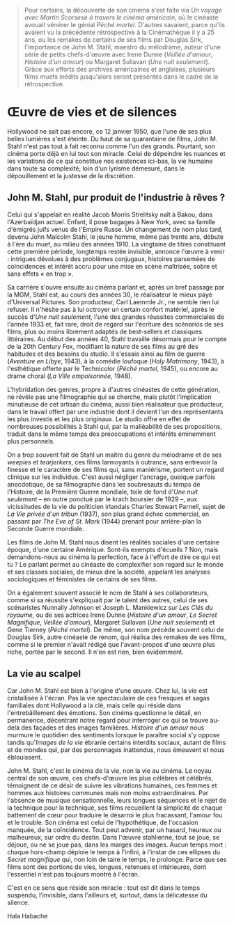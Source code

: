 > Pour certains, la découverte de son cinéma s'est faite via _Un voyage avec Martin Scorsese à travers le cinéma américain_, où le cinéaste avouait vénérer le génial _Péché mortel_. D'autres savaient, parce qu'ils avaient vu la précédente rétrospective à la Cinémathèque il y a 25 ans, ou les remakes de certains de ses films par Douglas Sirk, l'importance de John M. Stahl, maestro du mélodrame, auteur d'une série de petits chefs-d'œuvre avec Irene Dunne (_Veillée d'amour_, _Histoire d'un amour_) ou Margaret Sullavan (_Une nuit seulement_). Grâce aux efforts des archives américaines et anglaises, plusieurs films muets inédits jusqu'alors seront présentés dans le cadre de la rétrospective.

# Œuvre de vies et de silences

Hollywood ne sait pas encore, ce 12 janvier 1950, que l'une de ses plus belles lumières s'est éteinte. Du haut de sa quarantaine de films, John M. Stahl n'est pas tout à fait reconnu comme l'un des grands. Pourtant, son cinéma porte déjà en lui tout son miracle. Celui de dépeindre les nuances et les variations de ce qui constitue nos existences ici-bas, la vie humaine dans toute sa complexité, loin d'un lyrisme démesuré, dans le dépouillement et la justesse de la discrétion.

## John M. Stahl, pur produit de l'industrie à rêves ?

Celui qui s'appelait en réalité Jacob Morris Strelitsky naît à Bakou, dans l'Azerbaïdjan actuel. Enfant, il pose bagages à New York, avec sa famille d'émigrés juifs venus de l'Empire Russe. Un changement de nom plus tard, devenu John Malcolm Stahl, le jeune homme, même pas trente ans, débute à l'ère du muet, au milieu des années 1910. La vingtaine de titres constituant cette première période, longtemps restée invisible, annonce l'œuvre à venir : intrigues dévolues à des problèmes conjugaux, histoires parsemées de coïncidences et intérêt accru pour une mise en scène maîtrisée, sobre et sans effets « en trop ».

Sa carrière s'ouvre ensuite au cinéma parlant et, après un bref passage par la MGM, Stahl est, au cours des années 30, le réalisateur le mieux payé d'Universal Pictures. Son producteur, Carl Laemmle Jr., ne semble rien lui refuser. Il n'hésite pas à lui octroyer un certain confort matériel, après le succès d'_Une nuit seulement_, l'une des grandes réussites commerciales de l'année 1933 et, fait rare, droit de regard sur l'écriture des scénarios de ses films, plus ou moins librement adaptés de best-sellers et classiques littéraires. Au début des années 40, Stahl travaille désormais pour le compte de la 20th Century Fox, modifiant la nature de ses films au gré des habitudes et des besoins du studio. Il s'essaie ainsi au film de guerre (_Aventure en Libye_, 1943), à la comédie loufoque (_Holy Matrimony_, 1943), à l'esthétique offerte par le Technicolor (_Péché mortel_, 1945), ou encore au drame choral (_La Ville empoisonnée_, 1948).

L'hybridation des genres, propre à d'autres cinéastes de cette génération, ne révèle pas une filmographie qui se cherche, mais plutôt l'implication minutieuse de cet artisan du cinéma, aussi bien réalisateur que producteur, dans le travail offert par une industrie dont il devient l'un des représentants les plus investis et les plus originaux. Le studio offre en effet de nombreuses possibilités à Stahl qui, par la malléabilité de ses propositions, traduit dans le même temps des préoccupations et intérêts éminemment plus personnels.

On a trop souvent fait de Stahl un maître du genre du mélodrame et de ses _weepies_ et _tearjerkers_, ces films larmoyants à outrance, sans entrevoir la finesse et le caractère de ses films qui, sans maniérisme, portent un regard clinique sur les individus. C'est aussi négliger l'ancrage, quoique parfois anecdotique, de sa filmographie dans les soubresauts du temps de l'Histoire, de la Première Guerre mondiale, toile de fond d'_Une nuit seulement_ – en outre ponctué par le krach boursier de 1929 –, aux vicissitudes de la vie du politicien irlandais Charles Stewart Parnell, sujet de _La Vie privée d'un tribun_ (1937), son plus grand échec commercial, en passant par _The Eve of St. Mark_ (1944) prenant pour arrière-plan la Seconde Guerre mondiale.

Les films de John M. Stahl nous disent les réalités sociales d'une certaine époque, d'une certaine Amérique. Sont-ils exempts d'écueils ? Non, mais demandons-nous au cinéma la perfection, face à l'effort de dire ce qui est tu ? Le parlant permet au cinéaste de complexifier son regard sur le monde et ses classes sociales, de mieux dire la société, appelant les analyses sociologiques et féministes de certains de ses films.

On a également souvent associé le nom de Stahl à ses collaborateurs, comme si sa réussite s'expliquait par le talent des autres, celui de ses scénaristes Nunnally Johnson et Joseph L. Mankiewicz sur _Les Clés du royaume_, ou de ses actrices Irene Dunne (_Histoire d'un amour_, _Le Secret Magnifique_, _Veillée d'amour_), Margaret Sullavan (_Une nuit seulement_) et Gene Tierney (_Péché mortel_). De même, son nom précède souvent celui de Douglas Sirk, autre cinéaste de renom, qui réalisa des remakes de ses films, comme si le premier n'avait rédigé que l'avant-propos d'une œuvre plus riche, portée par le second. Il n'en est rien, bien évidemment.

## La vie au scalpel

Car John M. Stahl est bien à l'origine d'une œuvre. Chez lui, la vie est cristallisée à l'écran. Pas la vie spectaculaire de ces fresques et sagas familiales dont Hollywood a la clé, mais celle qui réside dans l'entrebâillement des émotions. Son cinéma questionne le détail, en permanence, décentrant notre regard pour interroger ce qui se trouve au-delà des façades et des images familières. _Histoire d'un amour_ nous murmure le quotidien des sentiments lorsque le paraître social s'y oppose tandis qu'_Images de la vie_ ébranle certains interdits sociaux, autant de films et de mondes qui, par des personnages inattendus, nous émeuvent et nous éblouissent.

John M. Stahl, c'est le cinéma de la vie, non la vie au cinéma. Le noyau central de son œuvre, ces chefs-d'œuvre les plus célèbres et célébrés, témoignent de ce désir de suivre les vibrations humaines, ces femmes et hommes aux histoires communes mais non moins extraordinaires. Par l'absence de musique sensationnelle, leurs longues séquences et le rejet de la technique pour la technique, ses films recueillent la simplicité de chaque battement de cœur pour traduire le désarroi le plus fracassant, l'amour fou et le trouble. Son cinéma est celui de l'hypothétique, de l'occasion manquée, de la coïncidence. Tout peut advenir, par un hasard, heureux ou malheureux, sur ordre du destin. Dans l'œuvre stahlienne, tout se joue, se déjoue, ou ne se joue pas, dans les marges des images. Aucun temps mort : chaque hors-champ déploie le temps à l'infini, à l'instar de ces ellipses du _Secret magnifique_ qui, non loin de taire le temps, le prolonge. Parce que ses films sont des portions de vies, longues, retenues et intérieures, dont l'essentiel n'est pas toujours montré à l'écran.

C'est en ce sens que réside son miracle : tout est dit dans le temps suspendu, l'invisible, dans l'ailleurs et, surtout, dans la délicatesse du silence.

<div class="author">Hala Habache</div>
